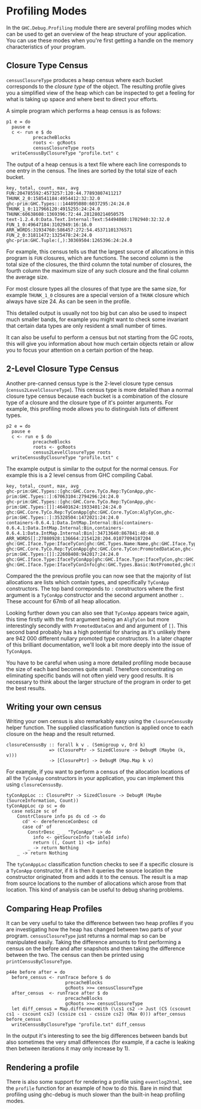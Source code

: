 # Profiling Modes

In the `GHC.Debug.Profiling` module there are several profiling modes which
can be used to get an overview of the heap structure of your application.
You can use these modes when you're first getting a handle on the memory
characteristics of your program.

## Closure Type Census

`censusClosureType` produces a heap census where each bucket corresponds to the
*closure type* of the object. The resulting profile gives you a simplified view
of the heap which can be inspected to get a feeling for what is taking up space
and where best to direct your efforts.

A simple program which performs a heap census is as follows:

```
p1 e = do
  pause e
  c <- run e $ do
          precacheBlocks
          roots <- gcRoots
          censusClosureType roots
  writeCensusByClosureType "profile.txt" c
```

The output of a heap census is a text file where each line corresponds to one
entry in the census. The lines are sorted by the total size of each bucket.

```
key, total, count, max, avg
FUN:204785592:4573257:120:44.77893807411217
THUNK_2_0:158541184:4954412:32:32.0
ghc-prim:GHC.Types:::144895080:6037295:24:24.0
THUNK_1_0:117966120:4915255:24:24.0
THUNK:60638608:1369396:72:44.281280214050575
text-1.2.4.0:Data.Text.Internal:Text:54494080:1702940:32:32.0
FUN_1_0:49647184:3102949:16:16.0
ARR_WORDS:31934760:586457:272:54.45371101376571
FUN_2_0:31811472:1325478:24:24.0
ghc-prim:GHC.Tuple:(,):30369504:1265396:24:24.0
```

For example, this census tells us that the largest source of allocations in this
program is `FUN` closures, which are functions. The second column is the total
size of the closures, the third column the total number of closures, the fourth
column the maximum size of any such closure and the final column the average size.

For most closure types all the closures of that type are the same size, for example
`THUNK_1_0` closures are a special version of a `THUNK` closure which always
have size 24. As can be seen in the profile.

This detailed output is usually not too big but can also be used to inspect much
smaller bands, for example you might want to check some invariant that certain
data types are only resident a small number of times.

It can also be useful to perform a census but not starting from the GC roots,
this will give you information about how much certain objects retain or allow you
to focus your attention on a certain portion of the heap.

## 2-Level Closure Type Census

Another pre-canned census type is the 2-level closure type census (`census2LevelClosureType`). This
census type is more detailed than a normal closure type census because each
bucket is a combination of the closure type of a closure and the closure type
of it's pointer arguments. For example, this profiling mode allows you to distinguish
lists of different types.

```
p2 e = do
  pause e
  c <- run e $ do
          precacheBlocks
          roots <- gcRoots
          census2LevelClosureType roots
  writeCensusByClosureType "profile.txt" c
```

The example output is similar to the output for the normal census. For example
this is a 2 level census from GHC compiling Cabal.

```
key, total, count, max, avg
ghc-prim:GHC.Types::[ghc:GHC.Core.TyCo.Rep:TyConApp,ghc-prim:GHC.Types::]:67063104:2794296:24:24.0
ghc-prim:GHC.Types::[ghc:GHC.Core.TyCo.Rep:TyConApp,ghc-prim:GHC.Types:[]]:46401624:1933401:24:24.0
ghc:GHC.Core.TyCo.Rep:TyConApp[ghc:GHC.Core.TyCon:AlgTyCon,ghc-prim:GHC.Types::]:35328504:1472021:24:24.0
containers-0.6.4.1:Data.IntMap.Internal:Bin[containers-0.6.4.1:Data.IntMap.Internal:Bin,containers-0.6.4.1:Data.IntMap.Internal:Bin]:34713640:867841:40:40.0
ARR_WORDS[]:27880928:136664:2154128:204.01077094187204
ghc:GHC.Iface.Type:IfaceTyCon[ghc:GHC.Types.Name:Name,ghc:GHC.Iface.Type:IfaceTyConInfo]:25211784:1050491:24:24.0
ghc:GHC.Core.TyCo.Rep:TyConApp[ghc:GHC.Core.TyCon:PromotedDataCon,ghc-prim:GHC.Types:[]]:22608408:942017:24:24.0
ghc:GHC.Iface.Type:IfaceTyConApp[ghc:GHC.Iface.Type:IfaceTyCon,ghc:GHC.Iface.Type:IA_Nil]:17181432:715893:24:24.0
ghc:GHC.Iface.Type:IfaceTyConInfo[ghc:GHC.Types.Basic:NotPromoted,ghc:GHC.Iface.Type:IfaceNormalTyCon]:16766592:698608:24:24.0
```

Compared the the previous profile you can now see that the majority of list allocations
are lists which contain types, and specifically `TyConApp` constructors. The top
band correponds to `:` constructors where the first argument is a `TyConApp` constructor
and the second argument another `:`. These account for 67mb of all heap allocation.

Looking further down you can also see that `TyConApp` appears twice again, this time
firstly with the first argument being an `AlgTyCon` but more interestingly secondly with
`PromotedDataCon` and and argument of `[]`. This second band probably has a high potential
for sharing as it's unlikely there are 942 000 different nullary promoted type constructors.
In a later chapter of this brilliant documentation, we'll look a bit more deeply into
the issue of `TyConApp`s.

You have to be careful when using a more detailed profiling mode because
the size of each band becomes quite small. Therefore concentrating on eliminating
specific bands will not often yield very good results. It is necessary to think about
the larger structure of the program in order to get the best results.

## Writing your own census

Writing your own census is also remarkably easy using the `closureCensusBy`
helper function. The supplied classification function is applied once to each
closure on the heap and the result returned.

```
closureCensusBy :: forall k v . (Semigroup v, Ord k)
                => (ClosurePtr -> SizedClosure -> DebugM (Maybe (k, v)))
                -> [ClosurePtr] -> DebugM (Map.Map k v)
```

For example, if you want to perform a census of the allocation locations of
all the `TyConApp` constructors in your application, you can implement this
using `closureCensusBy`.

```
tyConAppLoc :: ClosurePtr -> SizedClosure -> DebugM (Maybe (SourceInformation, Count))
tyConAppLoc cp sc = do
  case noSize sc of
    ConstrClosure info ps ds cd -> do
      cd' <- dereferenceConDesc cd
      case cd' of
        ConstrDesc _ _ "TyConApp" -> do
          info <- getSourceInfo (tableId info)
          return ((, Count 1) <$> info)
        _ -> return Nothing
    _ -> return Nothing
```

The `tyConAppLoc` classification function checks to see if a specific closure
is a `TyConApp` constructor, if it is then it queries the source location the
constructor originated from and adds it to the census. The result is a map from
source locations to the number of allocations which arose from that location.
This kind of analysis can be useful to debug sharing problems.


## Comparing Heap Profiles

It can be very useful to take the difference between two heap profiles if you
are investigating how the heap has changed between two parts of your program.
`censusClosureType` just returns a normal map so can be manipulated easily.
Taking the difference amounts to first performing a census on the before and after
snapshots and then taking the difference between the two. The census
can then be printed using `printCensusByClosureType`.

```
p44e before after = do
  before_census <- runTrace before $ do
                      precacheBlocks
                      gcRoots >>= censusClosureType
  after_census  <- runTrace after $ do
                      precacheBlocks
                      gcRoots >>= censusClosureType
  let diff_census = Map.differenceWith (\cs1 cs2 -> Just (CS (cscount cs1 - cscount cs2) (cssize cs1 - cssize cs2) (Max 0))) after_census before_census
  writeCensusByClosureType "profile.txt" diff_census
```

In the output it's interesting to see the big differences between bands but also
sometimes the very small differences (for example, if a cache is leaking then between
iterations it may only increase by 1).


## Rendering a profile

There is also some support for rendering a profile using `eventlog2html`,
see the `profile` function for an example of how to do this. Bare in mind that
profiling using ghc-debug is much slower than the built-in heap profiling modes.


